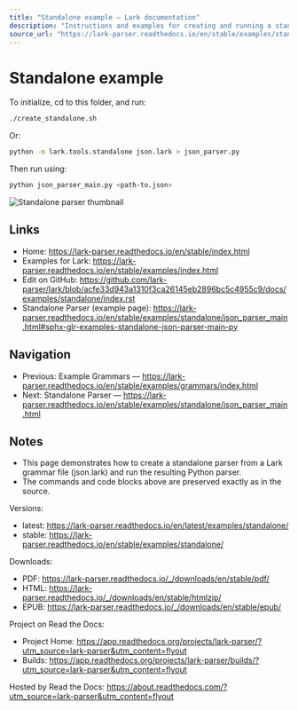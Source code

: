 ```yaml
---
title: "Standalone example — Lark documentation"
description: "Instructions and examples for creating and running a standalone parser with Lark. Includes commands to generate a standalone Python parser from a .lark grammar and how to run the generated parser."
source_url: "https://lark-parser.readthedocs.io/en/stable/examples/standalone"
---
```


# Standalone example

To initialize, cd to this folder, and run:

```bash
./create_standalone.sh
```

Or:

```bash
python -m lark.tools.standalone json.lark > json_parser.py
```

Then run using:

```bash
python json_parser_main.py <path-to.json>
```


![Standalone parser thumbnail](https://lark-parser.readthedocs.io/en/stable/_images/sphx_glr_json_parser_main_thumb.png)

## Links

- Home: https://lark-parser.readthedocs.io/en/stable/index.html
- Examples for Lark: https://lark-parser.readthedocs.io/en/stable/examples/index.html
- Edit on GitHub: https://github.com/lark-parser/lark/blob/acfe33d943a1310f3ca26145eb2896bc5c4955c9/docs/examples/standalone/index.rst
- Standalone Parser (example page): https://lark-parser.readthedocs.io/en/stable/examples/standalone/json_parser_main.html#sphx-glr-examples-standalone-json-parser-main-py

## Navigation

- Previous: Example Grammars — https://lark-parser.readthedocs.io/en/stable/examples/grammars/index.html
- Next: Standalone Parser — https://lark-parser.readthedocs.io/en/stable/examples/standalone/json_parser_main.html


## Notes

- This page demonstrates how to create a standalone parser from a Lark grammar file (json.lark) and run the resulting Python parser.
- The commands and code blocks above are preserved exactly as in the source.

<!-- Documentation footer links preserved for reference -->

Versions:
- latest: https://lark-parser.readthedocs.io/en/latest/examples/standalone/
- stable: https://lark-parser.readthedocs.io/en/stable/examples/standalone/

Downloads:
- PDF: https://lark-parser.readthedocs.io/_/downloads/en/stable/pdf/
- HTML: https://lark-parser.readthedocs.io/_/downloads/en/stable/htmlzip/
- EPUB: https://lark-parser.readthedocs.io/_/downloads/en/stable/epub/

Project on Read the Docs:
- Project Home: https://app.readthedocs.org/projects/lark-parser/?utm_source=lark-parser&utm_content=flyout
- Builds: https://app.readthedocs.org/projects/lark-parser/builds/?utm_source=lark-parser&utm_content=flyout

Hosted by Read the Docs: https://about.readthedocs.com/?utm_source=lark-parser&utm_content=flyout
